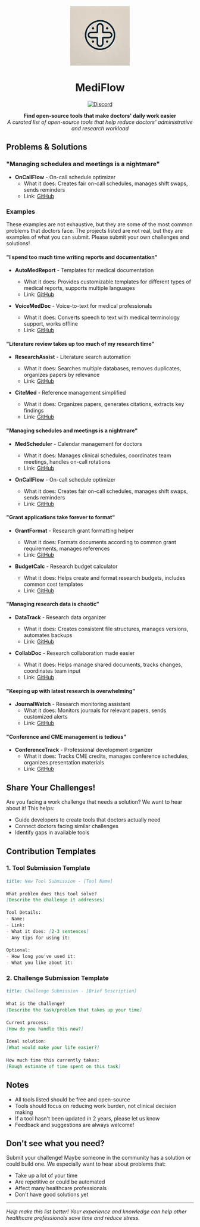 <div align="center">
  <a href="hhttps://github.com/gouliming4437/MediFlow">
    <img width="160" height="160" src="https://github.com/gouliming4437/MediFlow/blob/master/logo.png">
  </a>

  <h1>MediFlow</h1>

  <div>
    <a href="https://discord.gg/zKYGFXNq">
      <img src="https://img.shields.io/badge/chat-on%20discord-7289da.svg?style=flat-square" alt="Discord" />
    </a>
  </div>

  <b>Find open-source tools that make doctors' daily work easier</b><br/>
  <i>A curated list of open-source tools that help reduce doctors' administrative and research workload</i><br/>
</div>

## Problems & Solutions

### "Managing schedules and meetings is a nightmare"
- **OnCallFlow** - On-call schedule optimizer
  - What it does: Creates fair on-call schedules, manages shift swaps, sends reminders
  - Link: [GitHub](https://github.com/gouliming4437/OnCallFlow)

### Examples

These examples are not exhaustive, but they are some of the most common problems that doctors face. The projects listed are not real, but they are examples of what you can submit. Please submit your own challenges and solutions!

#### "I spend too much time writing reports and documentation"
- **AutoMedReport** - Templates for medical documentation
  - What it does: Provides customizable templates for different types of medical reports, supports multiple languages
  - Link: [GitHub](...)

- **VoiceMedDoc** - Voice-to-text for medical professionals
  - What it does: Converts speech to text with medical terminology support, works offline
  - Link: [GitHub](...)

#### "Literature review takes up too much of my research time"
- **ResearchAssist** - Literature search automation
  - What it does: Searches multiple databases, removes duplicates, organizes papers by relevance
  - Link: [GitHub](...)

- **CiteMed** - Reference management simplified
  - What it does: Organizes papers, generates citations, extracts key findings
  - Link: [GitHub](...)

#### "Managing schedules and meetings is a nightmare"
- **MedScheduler** - Calendar management for doctors
  - What it does: Manages clinical schedules, coordinates team meetings, handles on-call rotations
  - Link: [GitHub](...)

- **OnCallFlow** - On-call schedule optimizer
  - What it does: Creates fair on-call schedules, manages shift swaps, sends reminders
  - Link: [GitHub](...)

#### "Grant applications take forever to format"
- **GrantFormat** - Research grant formatting helper
  - What it does: Formats documents according to common grant requirements, manages references
  - Link: [GitHub](...)

- **BudgetCalc** - Research budget calculator
  - What it does: Helps create and format research budgets, includes common cost templates
  - Link: [GitHub](...)

#### "Managing research data is chaotic"
- **DataTrack** - Research data organizer
  - What it does: Creates consistent file structures, manages versions, automates backups
  - Link: [GitHub](...)

- **CollabDoc** - Research collaboration made easier
  - What it does: Helps manage shared documents, tracks changes, coordinates team input
  - Link: [GitHub](...)

#### "Keeping up with latest research is overwhelming"
- **JournalWatch** - Research monitoring assistant
  - What it does: Monitors journals for relevant papers, sends customized alerts
  - Link: [GitHub](...)

#### "Conference and CME management is tedious"
- **ConferenceTrack** - Professional development organizer
  - What it does: Tracks CME credits, manages conference schedules, organizes presentation materials
  - Link: [GitHub](...)

## Share Your Challenges!
Are you facing a work challenge that needs a solution? We want to hear about it! This helps:
- Guide developers to create tools that doctors actually need
- Connect doctors facing similar challenges
- Identify gaps in available tools

## Contribution Templates

### 1. Tool Submission Template
```markdown
title: New Tool Submission - [Tool Name]

What problem does this tool solve?
[Describe the challenge it addresses]

Tool Details:
- Name:
- Link:
- What it does: [2-3 sentences]
- Any tips for using it:

Optional:
- How long you've used it:
- What you like about it:
```

### 2. Challenge Submission Template
```markdown
title: Challenge Submission - [Brief Description]

What is the challenge?
[Describe the task/problem that takes up your time]

Current process:
[How do you handle this now?]

Ideal solution:
[What would make your life easier?]

How much time this currently takes:
[Rough estimate of time spent on this task]
```

## Notes
- All tools listed should be free and open-source
- Tools should focus on reducing work burden, not clinical decision making
- If a tool hasn't been updated in 2 years, please let us know
- Feedback and suggestions are always welcome!

## Don't see what you need?
Submit your challenge! Maybe someone in the community has a solution or could build one. We especially want to hear about problems that:
- Take up a lot of your time
- Are repetitive or could be automated
- Affect many healthcare professionals
- Don't have good solutions yet

---
*Help make this list better! Your experience and knowledge can help other healthcare professionals save time and reduce stress.*